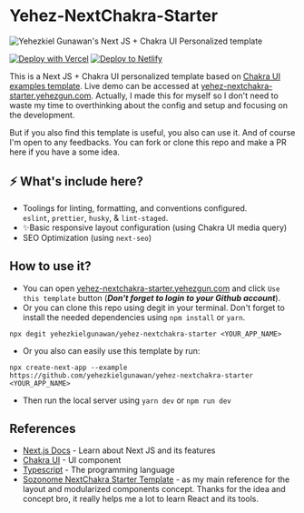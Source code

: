 # Yehez-NextChakra-Starter
![Yehezkiel Gunawan's Next JS + Chakra UI Personalized template](https://socialify.git.ci/yehezkielgunawan/yehez-nextchakra-starter/image?description=1&logo=https%3A%2F%2Fassets.vercel.com%2Fimage%2Fupload%2Fv1607554385%2Frepositories%2Fnext-js%2Fnext-logo.png&owner=1&pattern=Circuit%20Board&theme=Dark)

[![Deploy with Vercel](https://vercel.com/button)](https://vercel.com/import/git?s=https://github.com/yehezkielgunawan/yehez-nextchakra-starter) [![Deploy to Netlify](https://www.netlify.com/img/deploy/button.svg)](https://app.netlify.com/start/deploy?repository=https://github.com/yehezkielgunawan/yehez-nextchakra-starter)

This is a Next JS + Chakra UI personalized template based on [Chakra UI examples template](https://github.com/vercel/next.js/tree/canary/examples/with-chakra-ui-typescript). Live demo can be accessed at [yehez-nextchakra-starter.yehezgun.com](https://yehez-nextchakra-starter.yehezgun.com). Actually, I made this for myself so I don't need to waste my time to overthinking about the config and setup and focusing on the development.

But if you also find this template is useful, you also can use it. And of course I'm open to any feedbacks. You can fork or clone this repo and make a PR here if you have a some idea.

## ⚡ What's include here?

- Toolings for linting, formatting, and conventions configured. <br>
  `eslint`, `prettier`, `husky`, & `lint-staged`.
- ✨Basic responsive layout configuration (using Chakra UI media query)
- SEO Optimization (using `next-seo`)

## How to use it?

- You can open [yehez-nextchakra-starter.yehezgun.com](https://yehez-nextchakra-starter.yehezgun.com) and click `Use this template` button (**_Don't forget to login to your Github account_**).
- Or you can clone this repo using degit in your terminal. Don't forget to install the needed dependencies using `npm install` or `yarn`.

```
npx degit yehezkielgunawan/yehez-nextchakra-starter <YOUR_APP_NAME>
```

- Or you also can easily use this template by run:

```
npx create-next-app --example https://github.com/yehezkielgunawan/yehez-nextchakra-starter <YOUR_APP_NAME>
```

- Then run the local server using `yarn dev` or `npm run dev`

## References

- [Next.js Docs](https://nextjs.org/docs/getting-started) - Learn about Next JS and its features
- [Chakra UI](https://chakra-ui.com/) - UI component
- [Typescript](https://www.typescriptlang.org/) - The programming language
- [Sozonome NextChakra Starter Template](https://github.com/sozonome/nextchakra-starter) - as my main reference for the layout and modularized components concept. Thanks for the idea and concept bro, it really helps me a lot to learn React and its tools.
